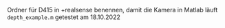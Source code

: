 Ordner für D415 in +realsense benennen, damit die Kamera in Matlab läuft
```depth_example.m``` getestet am 18.10.2022